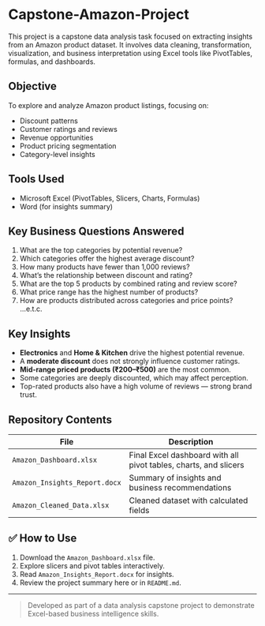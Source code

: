 # Capstone-Amazon-Project

This project is a capstone data analysis task focused on extracting insights from an Amazon product dataset. It involves data cleaning, transformation, visualization, and business interpretation using Excel tools like PivotTables, formulas, and dashboards.

##  Objective
To explore and analyze Amazon product listings, focusing on:
- Discount patterns
- Customer ratings and reviews
- Revenue opportunities
- Product pricing segmentation
- Category-level insights

##  Tools Used
- Microsoft Excel (PivotTables, Slicers, Charts, Formulas)
- Word (for insights summary)

##  Key Business Questions Answered
1. What are the top categories by potential revenue?
2. Which categories offer the highest average discount?
3. How many products have fewer than 1,000 reviews?
4. What’s the relationship between discount and rating?
5. What are the top 5 products by combined rating and review score?
6. What price range has the highest number of products?
7. How are products distributed across categories and price points?
...e.t.c.

##  Key Insights
- **Electronics** and **Home & Kitchen** drive the highest potential revenue.
- A **moderate discount** does not strongly influence customer ratings.
- **Mid-range priced products (₹200–₹500)** are the most common.
- Some categories are deeply discounted, which may affect perception.
- Top-rated products also have a high volume of reviews — strong brand trust.

##  Repository Contents

| File | Description |
|------|-------------|
| `Amazon_Dashboard.xlsx` | Final Excel dashboard with all pivot tables, charts, and slicers |
| `Amazon_Insights_Report.docx` | Summary of insights and business recommendations |
| `Amazon_Cleaned_Data.xlsx` | Cleaned dataset with calculated fields |

## ✅ How to Use
1. Download the `Amazon_Dashboard.xlsx` file.
2. Explore slicers and pivot tables interactively.
3. Read `Amazon_Insights_Report.docx` for insights.
4. Review the project summary here or in `README.md`.

---

> Developed as part of a data analysis capstone project to demonstrate Excel-based business intelligence skills.
